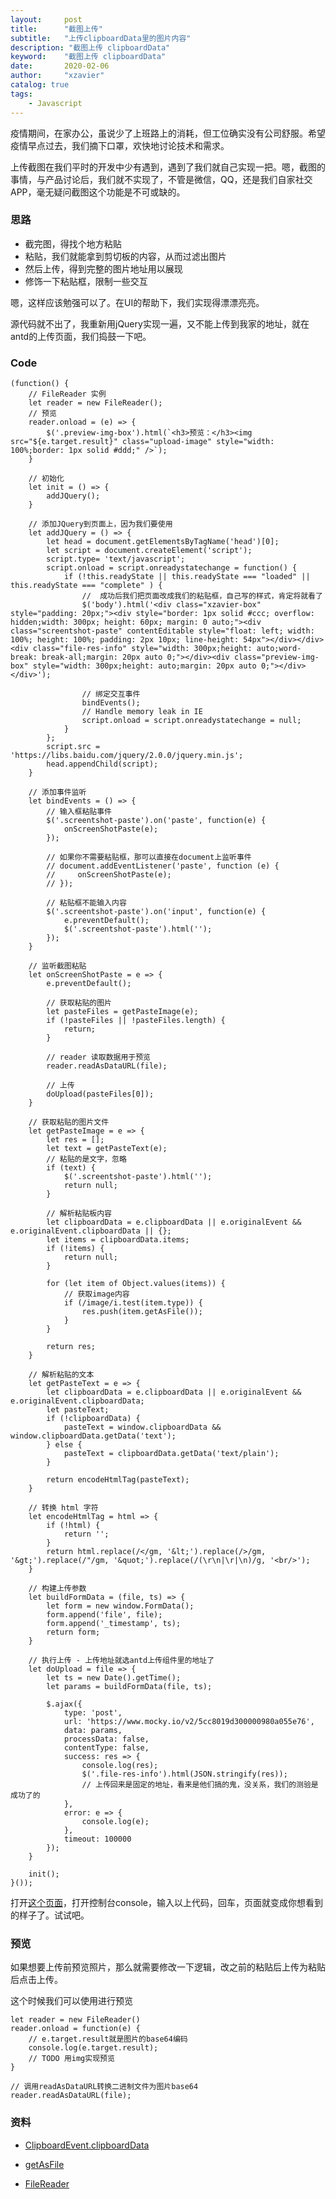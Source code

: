 ```yaml
---
layout:     post
title:      "截图上传"
subtitle:   "上传clipboardData里的图片内容"
description: "截图上传 clipboardData"
keyword:    "截图上传 clipboardData"
date:       2020-02-06
author:     "xzavier"
catalog: true
tags:
    - Javascript
---
```


疫情期间，在家办公，虽说少了上班路上的消耗，但工位确实没有公司舒服。希望疫情早点过去，我们摘下口罩，欢快地讨论技术和需求。

上传截图在我们平时的开发中少有遇到，遇到了我们就自己实现一把。嗯，截图的事情，与产品讨论后，我们就不实现了，不管是微信，QQ，还是我们自家社交APP，毫无疑问截图这个功能是不可或缺的。

### 思路

- 截完图，得找个地方粘贴
- 粘贴，我们就能拿到剪切板的内容，从而过滤出图片
- 然后上传，得到完整的图片地址用以展现
- 修饰一下粘贴框，限制一些交互

嗯，这样应该勉强可以了。在UI的帮助下，我们实现得漂漂亮亮。

源代码就不出了，我重新用jQuery实现一遍，又不能上传到我家的地址，就在antd的上传页面，我们捣鼓一下吧。

### Code

    (function() {
        // FileReader 实例
        let reader = new FileReader();
        // 预览
        reader.onload = (e) => {
            $('.preview-img-box').html(`<h3>预览：</h3><img src="${e.target.result}" class="upload-image" style="width: 100%;border: 1px solid #ddd;" />`);
        }
    
        // 初始化
        let init = () => {
            addJQuery();
        }
    
        // 添加JQuery到页面上，因为我们要使用
        let addJQuery = () => {
            let head = document.getElementsByTagName('head')[0];
            let script = document.createElement('script');
            script.type= 'text/javascript';
            script.onload = script.onreadystatechange = function() {
                if (!this.readyState || this.readyState === "loaded" || this.readyState === "complete" ) {
                    //  成功后我们把页面改成我们的粘贴框，自己写的样式，肯定将就看了
                    $('body').html('<div class="xzavier-box" style="padding: 20px;"><div style="border: 1px solid #ccc; overflow: hidden;width: 300px; height: 60px; margin: 0 auto;"><div class="screentshot-paste" contentEditable style="float: left; width: 100%; height: 100%; padding: 2px 10px; line-height: 54px"></div></div><div class="file-res-info" style="width: 300px;height: auto;word-break: break-all;margin: 20px auto 0;"></div><div class="preview-img-box" style="width: 300px;height: auto;margin: 20px auto 0;"></div></div>');
    
                    // 绑定交互事件
                    bindEvents();
                    // Handle memory leak in IE
                    script.onload = script.onreadystatechange = null;
                }
            };
            script.src = 'https://libs.baidu.com/jquery/2.0.0/jquery.min.js';
            head.appendChild(script);
        }
    
        // 添加事件监听
        let bindEvents = () => {
            // 输入框粘贴事件
            $('.screentshot-paste').on('paste', function(e) {
                onScreenShotPaste(e);
            });
    
            // 如果你不需要粘贴框，那可以直接在document上监听事件
            // document.addEventListener('paste', function (e) {
            //     onScreenShotPaste(e);
            // });
    
            // 粘贴框不能输入内容
            $('.screentshot-paste').on('input', function(e) {
                e.preventDefault();
                $('.screentshot-paste').html('');
            });
        }
    
        // 监听截图粘贴
        let onScreenShotPaste = e => {
            e.preventDefault();
    
            // 获取粘贴的图片
            let pasteFiles = getPasteImage(e);
            if (!pasteFiles || !pasteFiles.length) {
                return;
            }
            
            // reader 读取数据用于预览
            reader.readAsDataURL(file);
    
            // 上传
            doUpload(pasteFiles[0]);
        }
    
        // 获取粘贴的图片文件
        let getPasteImage = e => {
            let res = [];
            let text = getPasteText(e);
            // 粘贴的是文字，忽略
            if (text) {
                $('.screentshot-paste').html('');
                return null;
            }
    
            // 解析粘贴板内容
            let clipboardData = e.clipboardData || e.originalEvent && e.originalEvent.clipboardData || {};
            let items = clipboardData.items;
            if (!items) {
                return null;
            }
            
            for (let item of Object.values(items)) {
                // 获取image内容
                if (/image/i.test(item.type)) {
                    res.push(item.getAsFile());
                }
            }
    
            return res;
        }
    
        // 解析粘贴的文本
        let getPasteText = e => {
            let clipboardData = e.clipboardData || e.originalEvent && e.originalEvent.clipboardData;
            let pasteText;
            if (!clipboardData) {
                pasteText = window.clipboardData && window.clipboardData.getData('text');
            } else {
                pasteText = clipboardData.getData('text/plain');
            }
    
            return encodeHtmlTag(pasteText);
        }
    
        // 转换 html 字符
        let encodeHtmlTag = html => {
            if (!html) {
                return '';
            }
            return html.replace(/</gm, '&lt;').replace(/>/gm, '&gt;').replace(/"/gm, '&quot;').replace(/(\r\n|\r|\n)/g, '<br/>');
        }
        
        // 构建上传参数
        let buildFormData = (file, ts) => {
            let form = new window.FormData();
            form.append('file', file);
            form.append('_timestamp', ts);
            return form;
        }
    
        // 执行上传 - 上传地址就选antd上传组件里的地址了
        let doUpload = file => {
            let ts = new Date().getTime();
            let params = buildFormData(file, ts);
    
            $.ajax({
                type: 'post',
                url: 'https://www.mocky.io/v2/5cc8019d300000980a055e76',
                data: params,
                processData: false,
                contentType: false,
                success: res => {
                    console.log(res);
                    $('.file-res-info').html(JSON.stringify(res));
                    // 上传回来是固定的地址，看来是他们搞的鬼，没关系，我们的测验是成功了的
                },
                error: e => {
                    console.log(e);
                },
                timeout: 100000
            });
        }
    
        init();
    }());


打开[这个页面][1]，打开控制台console，输入以上代码，回车，页面就变成你想看到的样子了。试试吧。

### 预览

如果想要上传前预览照片，那么就需要修改一下逻辑，改之前的粘贴后上传为粘贴后点击上传。

这个时候我们可以使用进行预览

    let reader = new FileReader()
    reader.onload = function(e) {
        // e.target.result就是图片的base64编码
        console.log(e.target.result);
        // TODO 用img实现预览
    }
    
    // 调用readAsDataURL转换二进制文件为图片base64
    reader.readAsDataURL(file);

### 资料

- [ClipboardEvent.clipboardData][2]
- [getAsFile][3]
- [FileReader][4]


  [1]: https://ant.design/components/upload-cn/
  [2]: https://developer.mozilla.org/zh-CN/docs/Web/API/ClipboardEvent/clipboardData
  [3]: https://developer.mozilla.org/zh-CN/docs/Web/API/DataTransferItem/getAsFile
  [4]: https://developer.mozilla.org/zh-CN/docs/Web/API/FileReader



